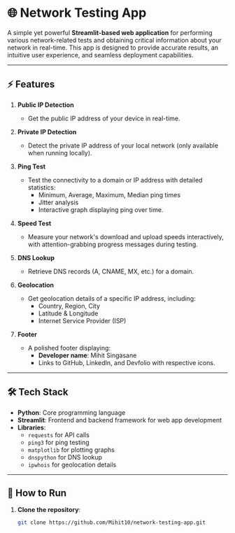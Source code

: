 # 🌐 Network Testing App

A simple yet powerful **Streamlit-based web application** for performing various network-related tests and obtaining critical information about your network in real-time. This app is designed to provide accurate results, an intuitive user experience, and seamless deployment capabilities.

---

## ⚡ Features

1. **Public IP Detection**  
   - Get the public IP address of your device in real-time.

2. **Private IP Detection**  
   - Detect the private IP address of your local network (only available when running locally).

3. **Ping Test**  
   - Test the connectivity to a domain or IP address with detailed statistics:
     - Minimum, Average, Maximum, Median ping times
     - Jitter analysis
     - Interactive graph displaying ping over time.

4. **Speed Test**  
   - Measure your network's download and upload speeds interactively, with attention-grabbing progress messages during testing.

5. **DNS Lookup**  
   - Retrieve DNS records (A, CNAME, MX, etc.) for a domain.

6. **Geolocation**  
   - Get geolocation details of a specific IP address, including:
     - Country, Region, City
     - Latitude & Longitude
     - Internet Service Provider (ISP)

7. **Footer**  
   - A polished footer displaying:
     - **Developer name**: Mihit Singasane
     - Links to GitHub, LinkedIn, and Devfolio with respective icons.

---

## 🛠️ Tech Stack

- **Python**: Core programming language
- **Streamlit**: Frontend and backend framework for web app development
- **Libraries**: 
  - `requests` for API calls
  - `ping3` for ping testing
  - `matplotlib` for plotting graphs
  - `dnspython` for DNS lookup
  - `ipwhois` for geolocation details

---

## 🚀 How to Run

1. **Clone the repository**:
   ```bash
   git clone https://github.com/Mihit10/network-testing-app.git
